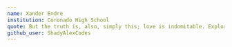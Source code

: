 ```yaml
---
name: Xander Endre
institution: Coronado High School
quote: But the truth is, also, simply this; love is indomitable. Explore, innovate, and develop the future.
github_user: ShadyAlexCodes
---
```

